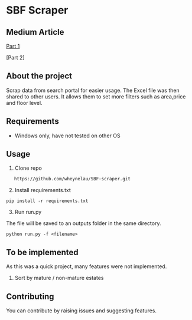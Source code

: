 # SBF Scraper

## Medium Article
[Part 1](https://medium.com/@Wheynelau/501038737c72)

[Part 2]

## About the project

Scrap data from search portal for easier usage. The Excel file was then shared to other users. It allows them to set more filters such as area,price and floor level. 

## Requirements
* Windows only, have not tested on other OS
## Usage

1. Clone repo
```sh
   https://github.com/wheynelau/SBF-scraper.git
   ```
2. Install requirements.txt

```
pip install -r requirements.txt
```
3. Run run.py

The file will be saved to an outputs folder in the same directory.

```
python run.py -f <filename>
```

## To be implemented
As this was a quick project, many features were not implemented.

1. Sort by mature / non-mature estates

## Contributing
You can contribute by raising issues and suggesting features.
